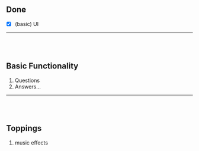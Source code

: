 ## Done

- [X] (basic) UI

___
<br><br>


## Basic Functionality

1) Questions
1) Answers...

___
<br><br>


## Toppings

1) music effects
